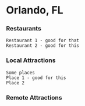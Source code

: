 # Orlando, FL

### Restaurants
	Restaurant 1 - good for that
	Restaurant 2 - good for this
### Local Attractions
	Some places
	Place 1 - good for this
	Place 2

### Remote Attractions



